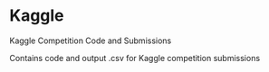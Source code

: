 # Kaggle
Kaggle Competition Code and Submissions

Contains code and output .csv for Kaggle competition submissions
